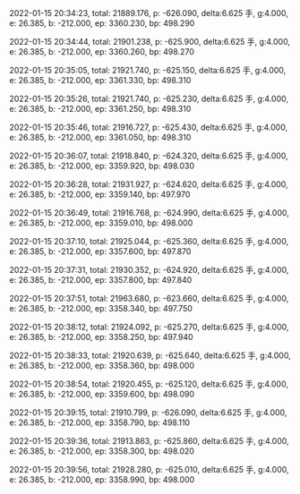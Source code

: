 2022-01-15 20:34:23, total: 21889.176, p: -626.090, delta:6.625 手, g:4.000, e: 26.385, b: -212.000, ep: 3360.230, bp: 498.290

2022-01-15 20:34:44, total: 21901.238, p: -625.900, delta:6.625 手, g:4.000, e: 26.385, b: -212.000, ep: 3360.260, bp: 498.270

2022-01-15 20:35:05, total: 21921.740, p: -625.150, delta:6.625 手, g:4.000, e: 26.385, b: -212.000, ep: 3361.330, bp: 498.310

2022-01-15 20:35:26, total: 21921.740, p: -625.230, delta:6.625 手, g:4.000, e: 26.385, b: -212.000, ep: 3361.250, bp: 498.310

2022-01-15 20:35:46, total: 21916.727, p: -625.430, delta:6.625 手, g:4.000, e: 26.385, b: -212.000, ep: 3361.050, bp: 498.310

2022-01-15 20:36:07, total: 21918.840, p: -624.320, delta:6.625 手, g:4.000, e: 26.385, b: -212.000, ep: 3359.920, bp: 498.030

2022-01-15 20:36:28, total: 21931.927, p: -624.620, delta:6.625 手, g:4.000, e: 26.385, b: -212.000, ep: 3359.140, bp: 497.970

2022-01-15 20:36:49, total: 21916.768, p: -624.990, delta:6.625 手, g:4.000, e: 26.385, b: -212.000, ep: 3359.010, bp: 498.000

2022-01-15 20:37:10, total: 21925.044, p: -625.360, delta:6.625 手, g:4.000, e: 26.385, b: -212.000, ep: 3357.600, bp: 497.870

2022-01-15 20:37:31, total: 21930.352, p: -624.920, delta:6.625 手, g:4.000, e: 26.385, b: -212.000, ep: 3357.800, bp: 497.840

2022-01-15 20:37:51, total: 21963.680, p: -623.660, delta:6.625 手, g:4.000, e: 26.385, b: -212.000, ep: 3358.340, bp: 497.750

2022-01-15 20:38:12, total: 21924.092, p: -625.270, delta:6.625 手, g:4.000, e: 26.385, b: -212.000, ep: 3358.250, bp: 497.940

2022-01-15 20:38:33, total: 21920.639, p: -625.640, delta:6.625 手, g:4.000, e: 26.385, b: -212.000, ep: 3358.360, bp: 498.000

2022-01-15 20:38:54, total: 21920.455, p: -625.120, delta:6.625 手, g:4.000, e: 26.385, b: -212.000, ep: 3359.600, bp: 498.090

2022-01-15 20:39:15, total: 21910.799, p: -626.090, delta:6.625 手, g:4.000, e: 26.385, b: -212.000, ep: 3358.790, bp: 498.110

2022-01-15 20:39:36, total: 21913.863, p: -625.860, delta:6.625 手, g:4.000, e: 26.385, b: -212.000, ep: 3358.300, bp: 498.020

2022-01-15 20:39:56, total: 21928.280, p: -625.010, delta:6.625 手, g:4.000, e: 26.385, b: -212.000, ep: 3358.990, bp: 498.000